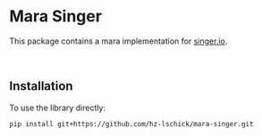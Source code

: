 # Mara Singer

This package contains a mara implementation for [singer.io](https://www.singer.io/).

&nbsp;

## Installation

To use the library directly:

```
pip install git+https://github.com/hz-lschick/mara-singer.git
```
